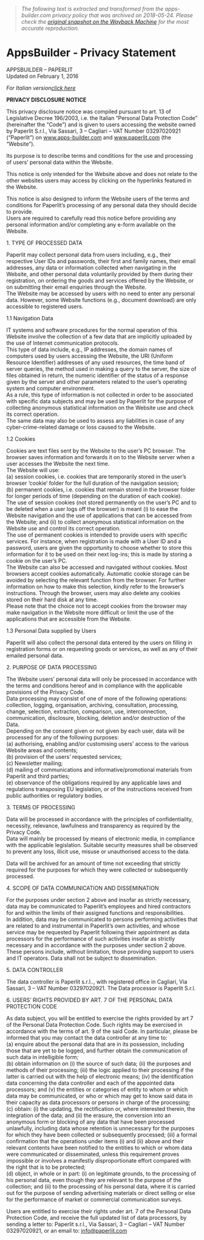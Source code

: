 > *The following text is extracted and transformed from the apps-builder.com privacy policy that was archived on 2018-05-24. Please check the [original snapshot on the Wayback Machine](https://web.archive.org/web/20180524233449id_/http%3A//www.apps-builder.com/privacy) for the most accurate reproduction.*

# AppsBuilder - Privacy Statement

APPSBUILDER – PAPERLIT  
Updated on February 1, 2016

_For Italian version[click here](http://www.apps-builder.com/privacy-policy-ita)_

**PRIVACY DISCLOSURE NOTICE**

This privacy disclosure notice was compiled pursuant to art. 13 of Legislative Decree 196/2003, i.e. the Italian “Personal Data Protection Code” (hereinafter the “Code”) and is given to users accessing the website owned by Paperlit S.r.l., Via Sassari, 3 – Cagliari – VAT Number 03297020921 (“Paperlit”) on www.apps-builder.com and www.paperlit.com (the “Website”).

Its purpose is to describe terms and conditions for the use and processing of users’ personal data within the Website.

This notice is only intended for the Website above and does not relate to the other websites users may access by clicking on the hyperlinks featured in the Website.

This notice is also designed to inform the Website users of the terms and conditions for Paperlit’s processing of any personal data they should decide to provide.  
Users are required to carefully read this notice before providing any personal information and/or completing any e-form available on the Website.

1\. TYPE OF PROCESSED DATA

Paperlit may collect personal data from users including, e.g., their respective User IDs and passwords, their first and family names, their email addresses, any data or information collected when navigating in the Website, and other personal data voluntarily provided by them during their registration, on ordering the goods and services offered by the Website, or on submitting their email enquiries through the Website.  
The Website may be accessed by users with no need to enter any personal data. However, some Website functions (e.g., document download) are only accessible to registered users.

1.1 Navigation Data

IT systems and software procedures for the normal operation of this Website involve the collection of a few data that are implicitly uploaded by the use of Internet communication protocols.  
This type of data include, e.g., IP addresses, the domain names of computers used by users accessing the Website, the URI (Uniform Resource Identifier) addresses of any used resources, the time band of server queries, the method used in making a query to the server, the size of files obtained in return, the numeric identifier of the status of a response given by the server and other parameters related to the user’s operating system and computer environment.  
As a rule, this type of information is not collected in order to be associated with specific data subjects and may be used by Paperlit for the purpose of collecting anonymous statistical information on the Website use and check its correct operation.  
The same data may also be used to assess any liabilities in case of any cyber-crime-related damage or loss caused to the Website.

1.2 Cookies

Cookies are text files sent by the Website to the user’s PC browser. The browser saves information and forwards it on to the Website server when a user accesses the Website the next time.  
The Website will use:  
(a) session cookies, i.e. cookies that are temporarily stored in the user’s browser ‘cookie’ folder for the full duration of the navigation session;  
(b) permanent cookies, i.e. cookies that remain stored in the browser folder for longer periods of time (depending on the duration of each cookie).  
The use of session cookies (not stored permanently on the user’s PC and to be deleted when a user logs off the browser) is meant (i) to ease the Website navigation and the use of applications that can be accessed from the Website; and (ii) to collect anonymous statistical information on the Website use and control its correct operation.  
The use of permanent cookies is intended to provide users with specific services. For instance, when registration is made with a User ID and a password, users are given the opportunity to choose whether to store this information for it to be used on their next log-ins; this is made by storing a cookie on the user’s PC.  
The Website can also be accessed and navigated without cookies. Most browsers accept cookies automatically. Automatic cookie storage can be avoided by selecting the relevant function from the browser. For further information on how to make this selection, kindly refer to the browser’s instructions. Through the browser, users may also delete any cookies stored on their hard disk at any time.  
Please note that the choice not to accept cookies from the browser may make navigation in the Website more difficult or limit the use of the applications that are accessible from the Website.

1.3 Personal Data supplied by Users

Paperlit will also collect the personal data entered by the users on filling in registration forms or on requesting goods or services, as well as any of their emailed personal data.

2\. PURPOSE OF DATA PROCESSING

The Website users’ personal data will only be processed in accordance with the terms and conditions hereof and in compliance with the applicable provisions of the Privacy Code.  
Data processing may consist of one of more of the following operations: collection, logging, organisation, archiving, consultation, processing, change, selection, extraction, comparison, use, interconnection, communication, disclosure, blocking, deletion and/or destruction of the Data.  
Depending on the consent given or not given by each user, data will be processed for any of the following purposes:  
(a) authorising, enabling and/or customising users’ access to the various Website areas and contents;  
(b) provision of the users’ requested services;  
(c) Newsletter mailing;  
(d) mailing of communications and informative/promotional materials from Paperlit and third parties;  
(e) observance of the obligations required by any applicable laws and regulations transposing EU legislation, or of the instructions received from public authorities or regulatory bodies.

3\. TERMS OF PROCESSING

Data will be processed in accordance with the principles of confidentiality, necessity, relevance, lawfulness and transparency as required by the Privacy Code.  
Data will mainly be processed by means of electronic media, in compliance with the applicable legislation. Suitable security measures shall be observed to prevent any loss, illicit use, misuse or unauthorised access to the data.

Data will be archived for an amount of time not exceeding that strictly required for the purposes for which they were collected or subsequently processed.

4\. SCOPE OF DATA COMMUNICATION AND DISSEMINATION

For the purposes under section 2 above and insofar as strictly necessary, data may be communicated to Paperlit’s employees and hired contractors for and within the limits of their assigned functions and responsibilities.  
In addition, data may be communicated to persons performing activities that are related to and instrumental in Paperlit’s own activities, and whose service may be requested by Paperlit following their appointment as data processors for the performance of such activities insofar as strictly necessary and in accordance with the purposes under section 2 above. These persons include, without limitation, those providing support to users and IT operators. Data shall not be subject to dissemination.

5\. DATA CONTROLLER

The data controller is Paperlit s.r.l.., with registered office in Cagliari, Via Sassari, 3 – VAT Number 03297020921. The Data processor is Paperlit S.r.l.

6\. USERS’ RIGHTS PROVIDED BY ART. 7 OF THE PERSONAL DATA PROTECTION CODE

As data subject, you will be entitled to exercise the rights provided by art 7 of the Personal Data Protection Code. Such rights may be exercised in accordance with the terms of art. 9 of the said Code. In particular, please be informed that you may contact the data controller at any time to:  
(a) enquire about the personal data that are in its possession, including those that are yet to be logged, and further obtain the communication of such data in intelligible form;  
(b) obtain information on (i) the source of such data; (ii) the purposes and methods of their processing; (iii) the logic applied to their processing if the latter is carried out with the help of electronic means; (iv) the identification data concerning the data controller and each of the appointed data processors; and (v) the entities or categories of entity to whom or which data may be communicated, or who or which may get to know said data in their capacity as data processors or persons in charge of the processing;  
(c) obtain: (i) the updating, the rectification or, where interested therein, the integration of the data; and (ii) the erasure, the conversion into an anonymous form or blocking of any data that have been processed unlawfully, including data whose retention is unnecessary for the purposes for which they have been collected or subsequently processed; (iii) a formal confirmation that the operations under items (i) and (ii) above and their relevant contents have been notified to the entities to which or whom data were communicated or disseminated, unless this requirement proves impossible or involves a manifestly disproportionate effort compared with the right that is to be protected;  
(d) object, in whole or in part: (i) on legitimate grounds, to the processing of his personal data, even though they are relevant to the purpose of the collection; and (ii) to the processing of his personal data, where it is carried out for the purpose of sending advertising materials or direct selling or else for the performance of market or commercial communication surveys.

Users are entitled to exercise their rights under art. 7 of the Personal Data Protection Code, and receive the full updated list of data processors, by sending a letter to: Paperlit s.r.l., Via Sassari, 3 – Cagliari – VAT Number 03297020921, or an email to: info@paperlit.com
